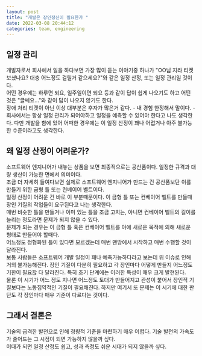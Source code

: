 ```yaml
---
layout: post
title: "개발은 장인정신이 필요한가 "
date: 2022-03-08 20:44:12
categories: team, engineering
---
```


## 일정 관리
개발자로서 회사에서 일을 하다보면 가장 많이 듣는 이야기중 하나가 "OO님 지라 티켓 보셨나요? 대충 어느정도 걸릴거 같으세요?"와 같은 일정 산정, 또는 일정 관리일 것이다.   
어떤 경우에는 하루면 되요, 일주일이면 되요 등과 같이 답이 쉽게 나오기도 하고 어떤 것은 "글쎄요..."와 같이 답이 나오지 않기도 한다.    
장애 처리 티켓이 아닌 이상 대부분은 후자가 많은거 같다. - 내 경험 한정해서 말이다. -   
회사에서는 항상 일정 관리가 되어야하고 일정을 예측할 수 있어야 한다고 나도 생각한다. 다만 개발을 함에 있어 어떠한 경우에는 이 일정 산정이 꽤나 어렵거나 아주 불가능한 수준이라고도 생각한다.    

## 왜 일정 산정이 어려운가?
소프트웨어 엔지니어가 내놓는 상품을 보면 최종적으로는 공산품이다. 일정한 규격과 대량 생산이 가능한 면에서 의미이다.  
조금 더 자세히 들여다보면 실제로 소프트웨어 엔지니어가 만드는 건 공산품보단 이를 만들기 위한 금형 틀 또는 컨베이어 벨트이다.   
일정 산정이 어려운 건 바로 이 부분때문이다.  이 금형 틀 또는 컨베이어 벨트를 만들때장인 기질의 작업들이 요구된다고 나는 생각한다.  
매번 비슷한 틀을 만들거나 이미 있는 틀을 조금 고치는, 아니면 컨베이어 벨트의 길이를 늘리는 정도라면 문제가 되지 않을 수 있다.   
문제가 되는 경우는 이 금형 틀 혹은 컨베이어 벨트를 아예 새로운 목적에 의해 새로운 형태로 만들어야 할때다.  
어느정도 정형화된 틀이 있다면 모르겠는데 매번 맨땅에서 시작하고 매번 수행할 것이 달라진다.  
보통 사람들은 소프트웨어 개발 일정이 꽤나 예측가능하다라고 보는데 위 이슈로 인해 거의 불가능해진다. 장인 기질이 다분히 필요하고 각 장인마다 어떻게 만들지 어느정도 기한이 필요핝 다 달라진다. 특히 초기 단계에는 이러한 특성이 매우 크게 발현된다.  
물론 이 시기가 어느 정도 지나면 어느정도 토대가 만들어지고 관성이 붙어서 장인적 기질보다는 노동집약적인 기질이 필요해진다. 하지만 여기서 또 문제는 이 시기에 대한 판단도 각 장인마다 매우 기준이 다르다는 것이다.   

## 그래서 결론은
기술의 급격한 발전으로 인해 정량적 기준을 마련하기 매우 어렵다. 기술 발전의 가속도가 줄어드는 그 시점이 되면 가능하지 않을까 싶다.  
이때가 되면 일정 산정도 쉽고, 성과 측정도 쉬운 시대가 되지 않을까 싶다.  
